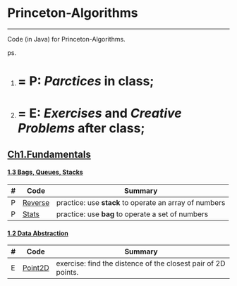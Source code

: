 # Princeton-Algorithms
-----
Code (in Java) for Princeton-Algorithms.

ps.

1. # = P: *Parctices* in class;
2. # = E: *Exercises* and *Creative Problems* after class;

## [Ch1.Fundamentals](http://algs4.cs.princeton.edu/10fundamentals/) ##

#### [1.3 Bags, Queues, Stacks](http://algs4.cs.princeton.edu/13stacks/) ####
|  #   | Code | Summary |
| ---- | ---- | ------- |
|P|[Reverse](./ch1_fundamentals/1.3_p1_Reverse/)|practice: use **stack** to operate an array of numbers|
|P|[Stats](./ch1_fundamentals/1.3_p1_Stats/)|practice: use **bag** to operate a set of numbers|

#### [1.2 Data Abstraction](http://algs4.cs.princeton.edu/12oop/) ####
|  #   | Code | Summary |
| ---- | ---- | ------- |
|E|[Point2D](./ch1_fundamentals/1.2_e1_Point2D/)|exercise: find the distence of the closest pair of 2D points.|